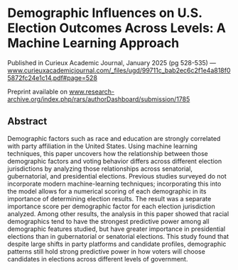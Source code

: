 # Demographic Influences on U.S. Election Outcomes Across Levels: A Machine Learning Approach

Published in Curieux Academic Journal, January 2025 (pg 528-535) — www.curieuxacademicjournal.com/_files/ugd/99711c_bab2ec6c2f1e4a818f05872fc24e1c14.pdf#page=528 

Preprint available on www.research-archive.org/index.php/rars/authorDashboard/submission/1785   

## Abstract

Demographic factors such as race and education are strongly correlated with party affiliation in the United States. Using machine learning techniques, this paper uncovers how the relationship between those demographic factors and voting behavior differs across different election jurisdictions by analyzing those relationships across senatorial, gubernatorial, and presidential elections. Previous studies surveyed do not incorporate modern machine-learning techniques; incorporating this into the model allows for a numerical scoring of each demographic in its importance of determining election results. The result was a separate importance score per demographic factor for each election jurisdiction analyzed. Among other results, the analysis in this paper showed that racial demographics tend to have the strongest predictive power among all demographic features studied, but have greater importance in presidential elections than in gubernatorial or senatorial elections. This study found that despite large shifts in party platforms and candidate profiles, demographic patterns still hold strong predictive power in how voters will choose candidates in elections across different levels of government.

